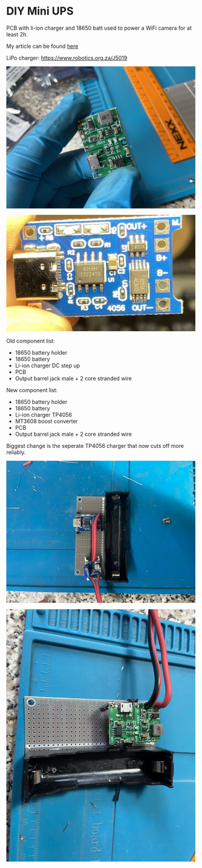 # DIY Mini UPS

PCB with li-ion charger and 18650 batt used to power a WiFi camera for at least 2h.

My article can be found [here](https://tutorials.techrad.co.za/2022/09/26/simple-diy-18650-backup)

LiPo charger: https://www.robotics.org.za/J5019

[<img src="img/IMG_1442.JPG" width="500"/>](img/IMG_1442.JPG)

[<img src="img/IMG_E1271.JPG" width="500"/>](img/IMG_E1271.JPG)


Old component list:
- 18650 battery holder
- 18650 battery
- Li-ion charger DC step up
- PCB
- Output barrel jack male + 2 core stranded wire

New component list:
- 18650 battery holder
- 18650 battery
- Li-ion charger TP4056
- MT3608 boost converter
- PCB
- Output barrel jack male + 2 core stranded wire

Biggest change is the seperate TP4056 charger that now cuts off more reliably.

[<img src="img/1.JPG" width="500"/>](img/1.JPG)

[<img src="img/IMG_1447.JPG" width="500"/>](img/IMG_1447.JPG)

